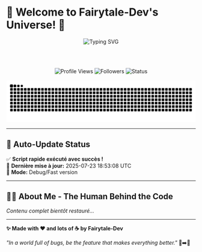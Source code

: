 # 🌟 Welcome to Fairytale-Dev's Universe! 🌟

<div align="center">
<img src="https://readme-typing-svg.herokuapp.com?font=Fira+Code&size=36+&duration=3500&pause=900&color=6366F1&background=00000000&center=true&vCenter=true&multiline=true&width=950&height=360&lines=Hi%2C+I'm+Fary+%F0%9F%91%8B%E2%9C%A8;Fairytale-Dev+%F0%9F%A7%99%E2%80%8D%E2%99%82%EF%B8%8F%F0%9F%92%AB;Full-Stack+Developer+%F0%9F%9A%80+Little+Game+Dev+%F0%9F%8E%AE;Student+%26+Dreamer+%F0%9F%8C%9F%F0%9F%93%9A;Learning+from+Everyone+%26+Everything+%F0%9F%A7%A0%E2%9C%A8;AI+Enthusiast+%F0%9F%A4%96+Techno+Explorer+%F0%9F%94%A5%F0%9F%92%BB%F0%9F%8E%B2" alt="Typing SVG" />
</div>

<br> <br>

<div align="center">
  <img src="https://komarev.com/ghpvc/?username=Farid-Efrei&color=blueviolet&style=flat-square&label=Profile+Views" alt="Profile Views"/>
  <img src="https://img.shields.io/github/followers/Farid-Efrei?style=flat-square&color=blue&label=Followers" alt="Followers"/>
  <img src="https://img.shields.io/badge/Status-Coding%20%26%20Learning-brightgreen?style=flat-square" alt="Status"/>
</div>

<br>

<div align="center">
  <picture>
    <source media="(prefers-color-scheme: dark)" srcset="https://github.com/Farid-Efrei/Farid-Efrei/blob/output/github-contribution-grid-snake-dark.svg">
    <source media="(prefers-color-scheme: light)" srcset="https://github.com/Farid-Efrei/Farid-Efrei/blob/output/github-contribution-grid-snake.svg">
    <img alt="GitHub contribution snake animation" src="https://github.com/Farid-Efrei/Farid-Efrei/blob/output/github-contribution-grid-snake.svg">
  </picture>
</div>

---

## 🤖 **Auto-Update Status**

✅ **Script rapide exécuté avec succès !**  
📅 **Dernière mise à jour:** 2025-07-23 18:53:08 UTC  
🔧 **Mode:** Debug/Fast version

---

## 🧙‍♂️ **About Me - The Human Behind the Code**

*Contenu complet bientôt restauré...*

---

**✨ Made with ❤️ and lots of ☕ by Fairytale-Dev**

*"In a world full of bugs, be the feature that makes everything better."* 🐛➡️🦋

<!-- Fast update: 2025-07-23 18:53:08 UTC -->
